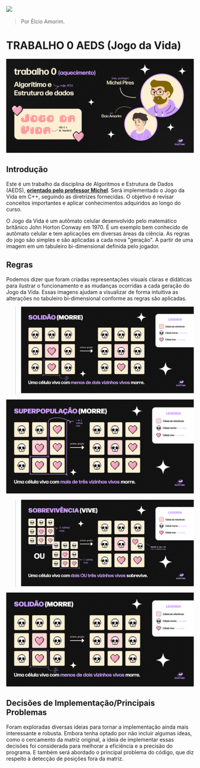 
![](https://github.com/elcioam/trab0_aeds/blob/main/git%20design/capa%20gif.gif?raw=true) 

>Por Élcio Amorim.


# TRABALHO 0 AEDS (Jogo da Vida)
![](https://github.com/elcioam/trab0_aeds/blob/main/git%20design/capa.png?raw=true)
## Introdução 
Este é um trabalho da disciplina de Algoritmos e Estrutura de Dados (AEDS), **[orientado pelo professor Michel](https://github.com/mpiress)**. Será implementado o Jogo da Vida em C++, seguindo as diretrizes fornecidas. O objetivo é revisar conceitos importantes e aplicar conhecimentos adquiridos ao longo do curso.

O Jogo da Vida é um autômato celular desenvolvido pelo matemático britânico John Horton Conway em 1970. É um exemplo bem conhecido de autômato celular e tem aplicações em diversas áreas da ciência. As regras do jogo são simples e são aplicadas a cada nova "geração". A partir de uma imagem em um tabuleiro bi-dimensional definida pelo jogador.


## Regras 
Podemos dizer que foram criadas representações visuais claras e didáticas para ilustrar o funcionamento e as mudanças ocorridas a cada geração do Jogo da Vida. Essas imagens ajudam a visualizar de forma intuitiva as alterações no tabuleiro bi-dimensional conforme as regras são aplicadas.

>![](https://github.com/elcioam/trab0_aeds/blob/main/git%20design/solidao.png?raw=true)

![](https://github.com/elcioam/trab0_aeds/blob/main/git%20design/superpopulacao.png?raw=true)

>![](https://github.com/elcioam/trab0_aeds/blob/main/git%20design/sobrevivencia.png?raw=true)

![](https://github.com/elcioam/trab0_aeds/blob/main/git%20design/solidao.png?raw=true)

## Decisões de Implementação/Principais Problemas
Foram exploradas diversas ideias para tornar a implementação ainda mais interessante e robusta. Embora tenha optado por não incluir algumas ideas, como o cercamento da matriz original, a ideia de implementar essas decisões foi considerada para melhorar a eficiência e a precisão do programa.  E também será abordado o principal problema do código, que diz respeito à detecção de posições fora da matriz.










